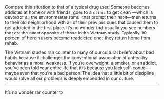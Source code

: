 Compare this situation to that of a typical drug user. Someone
becomes addicted at home or with friends, goes to a `clinic` to get clean
—which is devoid of all the environmental stimuli that prompt their
habit—then returns to their old neighborhood with all of their previous
cues that caused them to get addicted in the first place. It’s no wonder
that usually you see numbers that are the exact opposite of those in the
Vietnam study. Typically, 90 percent of heroin users become readdicted
once they return home from rehab.

The Vietnam studies ran counter to many of our cultural beliefs
about bad habits because it challenged the conventional association of
unhealthy behavior as a moral weakness. If you’re overweight, a
smoker, or an addict, you’ve been told your entire life that it is because
you lack self-control—maybe even that you’re a bad person. The idea
that a little bit of discipline would solve all our problems is deeply
embedded in our culture.

---
It’s no wonder
ran counter to